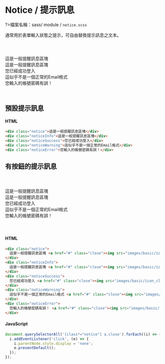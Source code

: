 # Notice / 提示訊息

?>檔案名稱：sass/ module / `notice.scss`

通常用於表單輸入狀態之提示，可自由替換提示訊息之文本。

<section class="demo">
<div class="notice">這是一般提醒訊息區塊</div>
<div class="noticeInfo">這是一般提醒訊息區塊</div>
<div class="noticeSuccess">您已經成功登入</div>
<div class="noticeWarning">這似乎不是一個正常的Email格式</div>
<div class="noticeError">您輸入的帳號密碼有誤！</div>
</section>

## 預設提示訊息

<!-- tabs:start -->

#### **HTML**

```html
<div class="notice">這是一般提醒訊息區塊</div>
<div class="noticeInfo">這是一般提醒訊息區塊</div>
<div class="noticeSuccess">您已經成功登入</div>
<div class="noticeWarning">這似乎不是一個正常的Email格式</div>
<div class="noticeError">您輸入的帳號密碼有誤！</div>
```

<!-- tabs:end -->

<!-- <iframe height="290" style="width: 100%;" scrolling="no" title="Notice / 提示訊息" src="https://codepen.io/u00hyui/embed/rNyxZdv?height=265&theme-id=dark&default-tab=html,result" frameborder="no" loading="lazy" allowtransparency="true" allowfullscreen="true">
  See the Pen <a href='https://codepen.io/u00hyui/pen/rNyxZdv'>Notice / 提示訊息</a> by u00hyui
  (<a href='https://codepen.io/u00hyui'>@u00hyui</a>) on <a href='https://codepen.io'>CodePen</a>.
</iframe> -->

## 有按鈕的提示訊息

<section class="demo">
<div class="notice">這是一般提醒訊息區塊 <a href="#" class="close"><img src="https://raw.githubusercontent.com/HywebU00/HyUI_v4.0/f4c5bef45e00de3d367ac27c2484d7ca1c5a49d8/images/basic/icon_close.svg" alt=""></a>
</div>
<div class="noticeInfo">這是一般提醒訊息區塊 <a href="#" class="close"><img src="https://raw.githubusercontent.com/HywebU00/HyUI_v4.0/f4c5bef45e00de3d367ac27c2484d7ca1c5a49d8/images/basic/icon_close.svg" alt=""></a>
</div>
<div class="noticeSuccess">您已經成功登入 <a href="#" class="close"><img src="https://raw.githubusercontent.com/HywebU00/HyUI_v4.0/f4c5bef45e00de3d367ac27c2484d7ca1c5a49d8/images/basic/icon_close.svg" alt=""></a>
</div>
<div class="noticeWarning">這似乎不是一個正常的Email格式 <a href="#" class="close"><img src="https://raw.githubusercontent.com/HywebU00/HyUI_v4.0/f4c5bef45e00de3d367ac27c2484d7ca1c5a49d8/images/basic/icon_close.svg" alt=""></a>
</div>
<div class="noticeError">您輸入的帳號密碼有誤！ <a href="#" class="close"><img src="https://raw.githubusercontent.com/HywebU00/HyUI_v4.0/f4c5bef45e00de3d367ac27c2484d7ca1c5a49d8/images/basic/icon_close.svg" alt=""></a>
</div>
</section>
<!-- tabs:start -->

#### **HTML**

```html
<div class="notice">
  這是一般提醒訊息區塊 <a href="#" class="close"><img src="images/basic/icon_close.svg" alt="" /></a>
</div>
<div class="noticeInfo">
  這是一般提醒訊息區塊 <a href="#" class="close"><img src="images/basic/icon_close.svg" alt="" /></a>
</div>
<div class="noticeSuccess">
  您已經成功登入 <a href="#" class="close"><img src="images/basic/icon_close.svg" alt="" /></a>
</div>
<div class="noticeWarning">
  這似乎不是一個正常的Email格式 <a href="#" class="close"><img src="images/basic/icon_close.svg" alt="" /></a>
</div>
<div class="noticeError">
  您輸入的帳號密碼有誤！ <a href="#" class="close"><img src="images/basic/icon_close.svg" alt="" /></a>
</div>
```

#### **JavaScript**

```javascript
document.querySelectorAll('[class*="notice"] a.close').forEach((i) => {
  i.addEventListener('click', (e) => {
    i.parentNode.style.display = 'none';
    e.preventDefault();
  });
});
```

<!-- tabs:end -->

<!-- <iframe height="290" style="width: 100%;" scrolling="no" title="Notice / 提示訊息- 有關閉按鈕" src="https://codepen.io/u00hyui/embed/wvJMEXz?height=265&theme-id=dark&default-tab=html,result" frameborder="no" loading="lazy" allowtransparency="true" allowfullscreen="true">
  See the Pen <a href='https://codepen.io/u00hyui/pen/wvJMEXz'>Notice / 提示訊息- 有關閉按鈕</a> by u00hyui
  (<a href='https://codepen.io/u00hyui'>@u00hyui</a>) on <a href='https://codepen.io'>CodePen</a>.
</iframe> -->

<link rel="stylesheet" href="https://hywebu00.github.io/HyUI_v4.0/css/style.css" />
<style>
  .demo{
    margin:4em 0;
  }
</style>
<script>
  document.querySelectorAll('[class*="notice"] a.close').forEach((i) => {
  i.addEventListener('click', (e) => {
    i.parentNode.style.display = 'none';
    e.preventDefault();
  });
});
</script>
